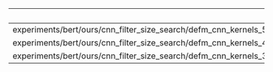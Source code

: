 |                                                                 |     loss |   precision |   recall |   accuracy |   f1score |
|:----------------------------------------------------------------|---------:|------------:|---------:|-----------:|----------:|
| experiments/bert/ours/cnn_filter_size_search/defm_cnn_kernels_5 | 0.236269 |    0.698622 | 0.551707 |   0.91596  |  0.616533 |
| experiments/bert/ours/cnn_filter_size_search/defm_cnn_kernels_4 | 0.235769 |    0.695925 | 0.549233 |   0.915414 |  0.613938 |
| experiments/bert/ours/cnn_filter_size_search/defm_cnn_kernels_3 | 0.237011 |    0.69797  | 0.544285 |   0.915354 |  0.611621 |